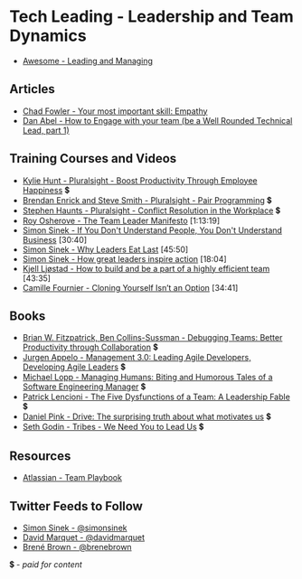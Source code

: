 # Tech Leading - Leadership and Team Dynamics

- [Awesome - Leading and Managing](https://github.com/LappleApple/awesome-leading-and-managing)

## Articles

- [Chad Fowler - Your most important skill: Empathy](http://chadfowler.com/2014/01/19/empathy.html)
- [Dan Abel - How to Engage with your team (be a Well Rounded Technical Lead, part 1)](http://www.engineeringandcareering.co.uk/2013/10/how-to-be-well-rounded-technical-lead_20.html)

## Training Courses and Videos

- [Kylie Hunt - Pluralsight - Boost Productivity Through Employee Happiness](https://app.pluralsight.com/library/courses/boost-productivity-employee-happiness) 💲
- [Brendan Enrick and Steve Smith - Pluralsight - Pair Programming](https://app.pluralsight.com/library/courses/pair-programming) 💲
- [Stephen Haunts - Pluralsight - Conflict Resolution in the Workplace](https://app.pluralsight.com/library/courses/conflict-resolution-workplace) 💲
- [Roy Osherove - The Team Leader Manifesto](https://www.youtube.com/watch?v=_UxzetgOWlE) [1:13:19]
- [Simon Sinek - If You Don't Understand People, You Don't Understand Business](https://vimeo.com/26774102)  [30:40]
- [Simon Sinek - Why Leaders Eat Last](https://vimeo.com/79899786)  [45:50]
- [Simon Sinek - How great leaders inspire action](https://www.ted.com/talks/simon_sinek_how_great_leaders_inspire_action)  [18:04]
- [Kjell Ljøstad - How to build and be a part of a highly efficient team](https://vimeo.com/131748093)  [43:35]
- [Camille Fournier - Cloning Yourself Isn’t an Option](https://vimeo.com/139907569)  [34:41]

## Books

- [Brian W. Fitzpatrick, Ben Collins-Sussman - Debugging Teams: Better Productivity through Collaboration](https://www.amazon.com/Debugging-Teams-Productivity-through-Collaboration/dp/1491932058) 💲
- [Jurgen Appelo - Management 3.0: Leading Agile Developers, Developing Agile Leaders](https://www.amazon.com/Management-3-0-Developers-Developing-Addison-Wesley/dp/0321712471) 💲
- [Michael Lopp - Managing Humans: Biting and Humorous Tales of a Software Engineering Manager](https://www.amazon.com/Managing-Humans-Humorous-Software-Engineering/dp/1484221575) 💲
- [Patrick Lencioni - The Five Dysfunctions of a Team: A Leadership Fable](https://www.amazon.com/Five-Dysfunctions-Team-Leadership-Fable/dp/0787960756) 💲
- [Daniel Pink - Drive: The surprising truth about what motivates us](https://www.amazon.com/Drive-Surprising-Truth-About-Motivates/dp/1594484805) 💲
- [Seth Godin - Tribes - We Need You to Lead Us](https://www.amazon.com/By-Seth-Godin-Tribes/dp/B00N4FWY66) 💲

## Resources
- [Atlassian - Team Playbook](https://www.atlassian.com/team-playbook)

## Twitter Feeds to Follow

- [Simon Sinek - @simonsinek](https://twitter.com/simonsinek)
- [David Marquet - @davidmarquet](https://twitter.com/ldavidmarquet)
- [Brené Brown - @brenebrown](https://twitter.com/BreneBrown)


💲 - *paid for content*